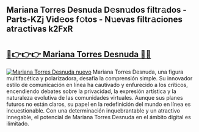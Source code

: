 ## Mariana Torres Desnuda D𝚎sn𝚞dos filtr𝚊dos - Parts-KZj Vid𝚎os f𝚘tos - N𝚞evas filtr𝚊ciones atr𝚊ctivas k2FxR

# <h2><a href="http://mbdhrd5.tromn.icu/?c=Mariana+Torres+Desnuda">🔗👉👉👉 Mariana Torres Desnuda 🔗🔗</a></h2>

[![Mariana Torres Desnuda nuevo](https://i.imgur.com/pEAQMta.gif)](http://mbdhrd5.tromn.icu/?c=Mariana+Torres+Desnuda)
Mariana Torres Desnuda, una figura multifacética y polarizadora, desafía la comprensión simple. Su innovador estilo de comunicación en línea ha cautivado y enfurecido a los críticos, encendiendo debates sobre la privacidad, la expresión artística y la naturaleza evolutiva de las comunidades virtuales. Aunque sus planes futuros no están claros, su papel en la redefinición del mundo en línea es incuestionable. Con una determinación inquebrantable y un atractivo innegable, el potencial de Mariana Torres Desnuda en el ámbito digital es ilimitado.

